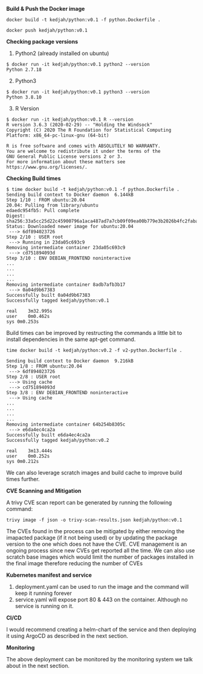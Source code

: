 **Build & Push the Docker image**

```
docker build -t kedjah/python:v0.1 -f python.Dockerfile .

docker push kedjah/python:v0.1

```

**Checking package versions**

1. Python2 (already installed on ubuntu)

```
$ docker run -it kedjah/python:v0.1 python2 --version
Python 2.7.18
```

2. Python3

```
$ docker run -it kedjah/python:v0.1 python3 --version
Python 3.8.10
```
3. R Version

```
$ docker run -it kedjah/python:v0.1 R --version
R version 3.6.3 (2020-02-29) -- "Holding the Windsock"
Copyright (C) 2020 The R Foundation for Statistical Computing
Platform: x86_64-pc-linux-gnu (64-bit)

R is free software and comes with ABSOLUTELY NO WARRANTY.
You are welcome to redistribute it under the terms of the
GNU General Public License versions 2 or 3.
For more information about these matters see
https://www.gnu.org/licenses/.

```
**Checking Build times**

```
$ time docker build -t kedjah/python:v0.1 -f python.Dockerfile .
Sending build context to Docker daemon  6.144kB
Step 1/10 : FROM ubuntu:20.04
20.04: Pulling from library/ubuntu
edaedc954fb5: Pull complete 
Digest: sha256:33a5cc25d22c45900796a1aca487ad7a7cb09f09ea00b779e3b2026b4fc2faba
Status: Downloaded newer image for ubuntu:20.04
 ---> 6df894023726
Step 2/10 : USER root
 ---> Running in 23da05c693c9
Removing intermediate container 23da05c693c9
 ---> cd751894093d
Step 3/10 : ENV DEBIAN_FRONTEND noninteractive
...
...
...
...
Removing intermediate container 8adb7afb3b17
 ---> 0a04d9b67383
Successfully built 0a04d9b67383
Successfully tagged kedjah/python:v0.1

real	3m32.995s
user	0m0.462s
sys	0m0.253s
```


Build times can be improved by restructing the commands a little bit to install dependencies in the same apt-get command.
```
time docker build -t kedjah/python:v0.2 -f v2-python.Dockerfile .

Sending build context to Docker daemon  9.216kB
Step 1/8 : FROM ubuntu:20.04
 ---> 6df894023726
Step 2/8 : USER root
 ---> Using cache
 ---> cd751894093d
Step 3/8 : ENV DEBIAN_FRONTEND noninteractive
 ---> Using cache
... 
...
...
...
Removing intermediate container 64b254b8305c
 ---> e6da4ec4ca2a
Successfully built e6da4ec4ca2a
Successfully tagged kedjah/python:v0.2

real	3m13.444s
user	0m0.252s
sys	0m0.212s

```
We can also leverage scratch images and build cache to improve build times further.

**CVE Scanning and Mitigation**

A trivy CVE scan report can be generated by running the following command:

```
trivy image -f json -o trivy-scan-results.json kedjah/python:v0.1
```
The CVEs found in the process can be mitigated by either removing the imapacted package (if it not being used) or by updating the package version to the one which does not have the CVE. CVE management is an ongoing process since new CVEs get reported all the time. We can also use scratch base images which would limit the number of packages installed in the final image therefore reducing the number of CVEs

**Kubernetes manifest and service**

1. deployment.yaml can be used to run the image and the command will keep it running forever
2. service.yaml will expose port 80 & 443 on the container. Although no service is running on it. 

**CI/CD**

I would recommend creating a helm-chart of the service and then deploying it using ArgoCD as described in the next section.

**Monitoring**

The above deployment can be monitored by the monitoring system we talk about in the next section.
